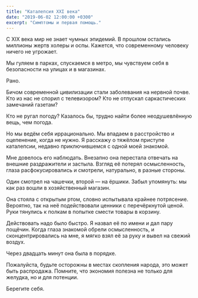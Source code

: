 ```yaml
---
title: "Каталепсия XXI века"
date: "2019-06-02 12:00:00 +0300"
excerpt: "Симптомы и первая помощь."
---
```


С XIX века мир не знает чумных эпидемий. В прошлом остались миллионы жертв холеры и оспы. Кажется, что современному человеку ничего не угрожает.

Мы гуляем в парках, спускаемся в метро, мы чувствуем себя в безопасности на улицах и в магазинах.

Рано.

Бичом современной цивилизации стали заболевания на нервной почве. Кто из нас не спорил с телевизором? Кто не отпускал саркастических замечаний газетам?

Кто не ругал погоду? Казалось бы, трудно найти более неодушевлённую вещь, чем погода.

Но мы ведём себя иррационально. Мы впадаем в расстройство и оцепенение, когда не нужно. Я расскажу о тяжёлом приступе каталепсии, недавно приключившемся с одной моей знакомой.

Мне довелось его наблюдать. Внезапно она перестала отвечать на внешние раздражители и застыла. Взгляд её потерял осмысленность, глаза расфокусировались и смотрели, натурально, в разные стороны.

Один смотрел на чашечки, второй&nbsp;&mdash; на ёршики. Забыл упомянуть: мы как раз вошли в хозяйственный магазин.

Она стояла с открытым ртом, словно испытывала крайнее потрясение. Вероятно, так на неё подействовали ценники с перечёркнутой ценой. Руки тянулись к полкам в попытке смести товары в корзину.

Действовать надо было быстро. Я назвал её по имени и дал пару пощёчин. Когда глаза знакомой обрели осмысленность, и сконцентрировались на мне, я мягко взял её за руку и вывел на свежий воздух.

Через двадцать минут она была в порядке.

Пожалуйста, будьте осторожны в местах скопления народа, это может быть распродажа. Помните, что экономия полезна не только для желудка, но и для потенции.

Берегите себя.